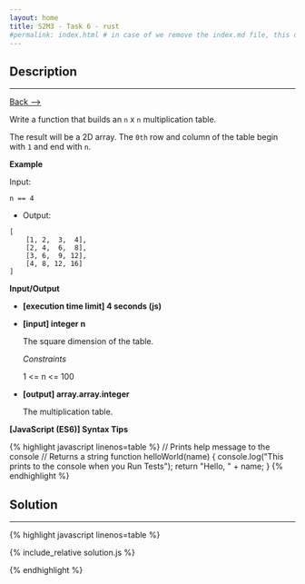 ```yaml
---
layout: home
title: S2M3 - Task 6 - rust
#permalink: index.html # in case of we remove the index.md file, this doc will be the index page
---
```


<div class="row">
<div class="columnStmt" markdown="1">

##  Description
------

[Back --> ](../README.md)

Write a function that builds an `n` x `n` multiplication table.

The result will be a 2D array. The `0th` row and column of the table begin with `1` and end with `n`.

**Example**

Input:

```
n == 4
```

-   Output:

```
[
    [1, 2,  3,  4],
    [2, 4,  6,  8],
    [3, 6,  9, 12],
    [4, 8, 12, 16]
]
```

**Input/Output**

* **[execution time limit] 4 seconds (js)**

* **[input] integer n**

    The square dimension of the table.

    *Constraints*

    1 <= n <= 100

* **[output] array.array.integer**

    The multiplication table.

**[JavaScript (ES6)] Syntax Tips**

{% highlight javascript linenos=table %}
// Prints help message to the console
// Returns a string
function helloWorld(name) {
    console.log("This prints to the console when you Run Tests");
    return "Hello, " + name;
}
{% endhighlight %}

</div>
<div class="columnSol" markdown="1">

## Solution
------

{% highlight javascript linenos=table %}

{% include_relative solution.js %}

{% endhighlight %}

</div>
</div>